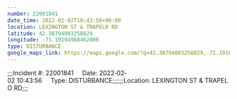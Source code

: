 ```yaml
---
number: 22001841
date_time: 2022-02-02T10:43:56+00:00
location: LEXINGTON ST & TRAPELO RD
latitude: 42.38794003258829
longitude: -71.19104988462806
type: DISTURBANCE
google_maps_link: https://maps.google.com/?q=42.38794003258829,-71.19104988462806
---
```


;;;Incident #: 22001841     Date: 2022‐02‐02 10:43:56     Type: DISTURBANCE;;;;;;Location: LEXINGTON ST & TRAPELO RD;;;
